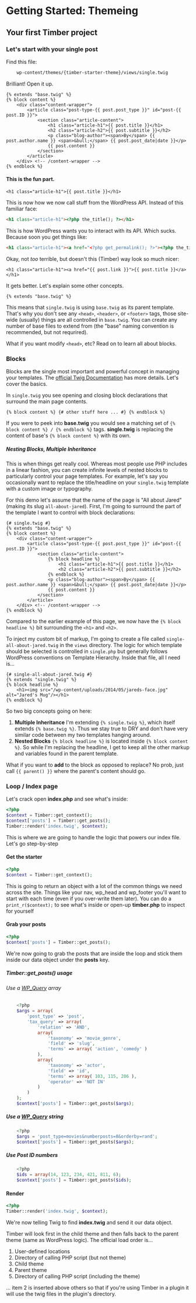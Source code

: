 # Getting Started: Themeing

## Your first Timber project
### Let's start with your single post
Find this file:

```html
	wp-content/themes/{timber-starter-theme}/views/single.twig
```

Brilliant! Open it up.

```twig
{% extends "base.twig" %}
{% block content %}
	<div class="content-wrapper">
		<article class="post-type-{{ post.post_type }}" id="post-{{ post.ID }}">
			<section class="article-content">
				<h1 class="article-h1">{{ post.title }}</h1>
				<h2 class="article-h2">{{ post.subtitle }}</h2>
				<p class="blog-author"><span>By</span> {{ post.author.name }} <span>&bull;</span> {{ post.post_date|date }}</p>
				{{ post.content }}
			</section>
		</article>
	</div> <!-- /content-wrapper -->
{% endblock %}
```

#### This is the fun part.

```twig
<h1 class="article-h1">{{ post.title }}</h1>
```

This is now how we now call stuff from the WordPress API. Instead of this familiar face:

```html
<h1 class="article-h1"><?php the_title(); ?></h1>
```
This is how WordPress wants you to interact with its API. Which sucks. Because soon you get things like:

```html
<h1 class="article-h1"><a href="<?php get_permalink(); ?>"><?php the_title(); ?></a></h1>
```

Okay, not _too_ terrible, but doesn't this (Timber) way look so much nicer:

```twig
<h1 class="article-h1"><a href="{{ post.link }}">{{ post.title }}</a></h1>
```

It gets better. Let's explain some other concepts.

```twig
{% extends "base.twig" %}
```

This means that `single.twig` is using `base.twig` as its parent template. That's why you don't see any `<head>`, `<header>`, or `<footer>` tags, those site-wide (usually) things are all controlled in `base.twig`. You can create any number of base files to extend from (the "base" naming convention is recommended, but not requrired).

What if you want modify `<head>`, etc? Read on to learn all about blocks.

### Blocks
Blocks are the single most important and powerful concept in managing your templates. The [official Twig Documentation](http://twig.sensiolabs.org/doc/templates.html#template-inheritance) has more details. Let's cover the basics.

In `single.twig` you see opening and closing block declarations that surround the main page contents.

```twig
{% block content %} {# other stuff here ... #} {% endblock %}
```

If you were to peek into **base.twig** you would see a matching set of `{% block content %} / {% endblock %}` tags. **single.twig** is replacing the content of base's `{% block content %}` with its own.

##### Nesting Blocks, Multiple Inheritance
This is when things get really cool. Whereas most people use PHP includes in a linear fashion, you can create infinite levels of nested blocks to particularly control your page templates. For example, let's say you occasionally want to replace the title/headline on your `single.twig` template with a custom image or typography.

For this demo let's assume that the name of the page is "All about Jared" (making its slug `all-about-jared`). First, I'm going to surround the part of the template I want to control with block declarations:

```twig
{# single.twig #}
{% extends "base.twig" %}
{% block content %}
	<div class="content-wrapper">
		<article class="post-type-{{ post.post_type }}" id="post-{{ post.ID }}">
			<section class="article-content">
				{% block headline %}
					<h1 class="article-h1">{{ post.title }}</h1>
					<h2 class="article-h2">{{ post.subtitle }}</h2>
				{% endblock %}
				<p class="blog-author"><span>By</span> {{ post.author.name }} <span>&bull;</span> {{ post.post_date|date }}</p>
				{{ post.content }}
			</section>
		</article>
	</div> <!-- /content-wrapper -->
{% endblock %}
```

Compared to the earlier example of this page, we now have the `{% block headline %}` bit surrounding the `<h1>` and `<h2>`.

To inject my custom bit of markup, I'm going to create a file called `single-all-about-jared.twig` in the `views` directory. The logic for which template should be selected is controlled in `single.php` but generally follows WordPress conventions on Template Hierarchy. Inside that file, all I need is...

```twig
{# single-all-about-jared.twig #}
{% extends "single.twig" %}
{% block headline %}
	<h1><img src="/wp-content/uploads/2014/05/jareds-face.jpg" alt="Jared's Mug"/></h1>
{% endblock %}
```

So two big concepts going on here:

1. **Multiple Inheritance** I'm extending `{% single.twig %}`, which itself extends `{% base.twig %}`. Thus we stay true to DRY and don't have very similar code between my two templates hanging around.
2. **Nested Blocks** `{% block headline %}` is located inside `{% block content %}`. So while I'm replacing the headline, I get to keep all the other markup and variables found in the parent template.

What if you want to **add** to the block as opposed to replace? No prob, just call `{{ parent() }}` where the parent's content should go.

### Loop / Index page

Let's crack open **index.php** and see what's inside:

```php
<?php
$context = Timber::get_context();
$context['posts'] = Timber::get_posts();
Timber::render('index.twig', $context);
```
This is where we are going to handle the logic that powers our index file. Let's go step-by-step

#### Get the starter

```php
<?php
$context = Timber::get_context();
```

This is going to return an object with a lot of the common things we need across the site. Things like your nav, wp_head and wp_footer you'll want to start with each time (even if you over-write them later). You can do a ```print_r($context);``` to see what's inside or open-up **timber.php** to inspect for yourself

#### Grab your posts

```php
<?php
$context['posts'] = Timber::get_posts();
```
We're now going to grab the posts that are inside the loop and stick them inside our data object under the **posts** key.

##### Timber::get_posts() usage

###### Use a [WP_Query](http://codex.wordpress.org/Class_Reference/WP_Query) array

```php
	<?php
	$args = array(
		'post_type' => 'post',
		'tax_query' => array(
			'relation' => 'AND',
			array(
				'taxonomy' => 'movie_genre',
				'field' => 'slug',
				'terms' => array( 'action', 'comedy' )
			),
			array(
				'taxonomy' => 'actor',
				'field' => 'id',
				'terms' => array( 103, 115, 206 ),
				'operator' => 'NOT IN'
			)
		)
	);
	$context['posts'] = Timber::get_posts($args);
```

##### Use a [WP_Query](http://codex.wordpress.org/Class_Reference/WP_Query) string

```php
	<?php
	$args = 'post_type=movies&numberposts=8&orderby=rand';
	$context['posts'] = Timber::get_posts($args);
```

##### Use Post ID numbers

```php
	<?php
	$ids = array(14, 123, 234, 421, 811, 6);
	$context['posts'] = Timber::get_posts($ids);
```

#### Render

```php
<?php
Timber::render('index.twig', $context);
```

We're now telling Twig to find **index.twig** and send it our data object.

Timber will look first in the child theme and then falls back to the parent theme (same as WordPress logic). The official load order is...

1. User-defined locations
2. Directory of calling PHP script (but not theme)
3. Child theme
4. Parent theme
5. Directory of calling PHP script (including the theme)

... item 2 is inserted above others so that if you're using Timber in a plugin it will use the twig files in the plugin's directory.
